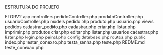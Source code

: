 ESTRUTURA DO PROJETO 

FLORV2
    app
        controllers
            pedidoController.php
            produtoController.php
            usuarioController.php
        models
            pedido.php
            produto.php
            usuario.php
        views
            pedidos
                cadastrar_pedido.php
                cadastrar.php
                criar.php
                listar.php
                imprimir.php
            produtos
                criar.php
                editar.php
                listar.php
            usuarios
                cadastrar.php
                listar.php
                login.php
            painel.php
    config
        database.php
        routes.php
    public
        index.php
        testar_conexao.php
        testa_senha.php
        teste.php
    REDME.md
    teste_conexao.php